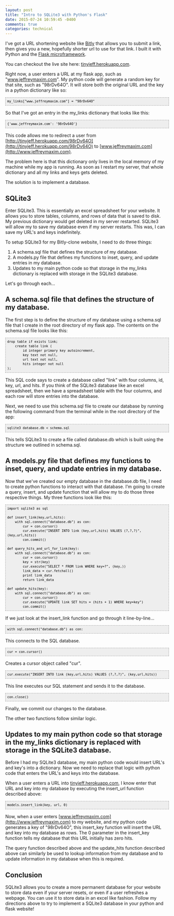 ```yaml
---
layout: post
title: "Intro to SQLite3 with Python's Flask"
date: 2015-07-24 10:59:45 -0400
comments: true
categories: technical
---
```


I've got a URL shortening website like [Bitly](http://www.bitly.com) that allows you to submit a link, then gives you a new, hopefully shorter url to use for that link. I built it with Python and the [Flask microframework](http://flask.pocoo.org/).
<!-- more -->
You can checkout the live site here: [tinyjeff.herokuapp.com](http://tinyjeff.herokuapp.com).

Right now, a user enters a URL at my flask app, such as "www.jeffreymaxim.com". My python code will generate a random key for that site, such as "98rDv64O". It will store both the original URL and the key in a python dictionary like so:

<pre style="font-family: Andale Mono, Lucida Console, Monaco, fixed, monospace; color: #000000; background-color: #eee;font-size: 12px;border: 1px dashed #999999;line-height: 14px;padding: 5px; overflow: auto; width: 100%"><code>my_links[&quot;www.jeffreymaxim.com&quot;] = &quot;98rDv64O&quot;
</code></pre>

So that I've got an entry in the my_links dictionary that looks like this:

<pre style="font-family: Andale Mono, Lucida Console, Monaco, fixed, monospace; color: #000000; background-color: #eee;font-size: 12px;border: 1px dashed #999999;line-height: 14px;padding: 5px; overflow: auto; width: 100%"><code>{'www.jeffreymaxim.com': '98rDv64O'}
</code></pre>

This code allows me to redirect a user from [http://tinyjeff.herokuapp.com/98rDv64O](http://tinyjeff.herokuapp.com/98rDv64O) to [www.jeffreymaxim.com](http://www.jeffreymaxim.com).

The problem here is that this dictionary only lives in the local memory of my machine while my app is running. As soon as I restart my server, that whole dictionary and all my links and keys gets deleted. 

The solution is to implement a database.
<h2 margin='0' padding='0'>SQLite3</h2>

Enter SQLite3. This is essentially an excel spreadsheet for your website. It allows you to store tables, columns, and rows of data that is saved to disk. My previous dictionary would get deleted in my server restarted. SQLite3 will allow my to save my database even if my server restarts. This was, I can save my URL's and keys indefinitely.

To setup SQLite3 for my Bitly-clone website, I need to do three things:

1. A schema.sql file that defines the structure of my database.
2. A models.py file that defines my functions to inset, query, and update entries in my database.
3. Updates to my main python code so that storage in the my_links dictionary is replaced with storage in the SQLite3 database.

Let's go through each...
<h2 margin='0' padding='0'>A schema.sql file that defines the structure of my database.</h2>

The first step is to define the structure of my database using a schema.sql file that I create in the root directory of my flask app. The contents on the schema.sql file looks like this:

<pre style="font-family: Andale Mono, Lucida Console, Monaco, fixed, monospace; color: #000000; background-color: #eee;font-size: 12px;border: 1px dashed #999999;line-height: 14px;padding: 5px; overflow: auto; width: 100%"><code>drop table if exists link;
    create table link (
        id integer primary key autoincrement,
        key text not null,
        url text not null,
        hits integer not null
);
</code></pre>

This SQL code says to create a database called "link" with four columns, id, key, url, and hits. If you think of the SQLite3 database like an excel spreadsheet, then we have a spreadsheet table with the four columns, and each row will store entries into the database.

Next, we need to use this schema.sql file to create our database by running the following command from the terminal while in the root directory of the app:

<pre style="font-family: Andale Mono, Lucida Console, Monaco, fixed, monospace; color: #000000; background-color: #eee;font-size: 12px;border: 1px dashed #999999;line-height: 14px;padding: 5px; overflow: auto; width: 100%"><code>sqlite3 database.db &lt; schema.sql
</code></pre>

This tells SQLite3 to create a file called database.db which is built using the structure we outlined in schema.sql.
<h2 margin='0' padding='0'>A models.py file that defines my functions to inset, query, and update entries in my database.</h2>

Now that we've created our empty database in the database.db file, I need to create python functions to interact with that database. I'm going to create a query, insert, and update function that will allow my to do those three respective things. My three functions look like this:

<pre style="font-family: Andale Mono, Lucida Console, Monaco, fixed, monospace; color: #000000; background-color: #eee;font-size: 12px;border: 1px dashed #999999;line-height: 14px;padding: 5px; overflow: auto; width: 100%"><code>import sqlite3 as sql

def insert_link(key,url,hits):
    with sql.connect(&quot;database.db&quot;) as con:
        cur = con.cursor()
        cur.execute(&quot;INSERT INTO link (key,url,hits) VALUES (?,?,?)&quot;, (key,url,hits))
        con.commit()

def query_hits_and_url_for_link(key):
    with sql.connect(&quot;database.db&quot;) as con:
        cur = con.cursor()
        key = str(key)
        cur.execute(&quot;SELECT * FROM link WHERE key=?&quot;, (key,))
        link_data = cur.fetchall()
        print link_data
        return link_data

def update_hits(key):
    with sql.connect(&quot;database.db&quot;) as con:
        cur = con.cursor()
        cur.execute(&quot;UPDATE link SET hits = (hits + 1) WHERE key=key&quot;)
        con.commit()
</code></pre>

If we just look at the insert_link function and go through it line-by-line...

<pre style="font-family: Andale Mono, Lucida Console, Monaco, fixed, monospace; color: #000000; background-color: #eee;font-size: 12px;border: 1px dashed #999999;line-height: 14px;padding: 5px; overflow: auto; width: 100%"><code>with sql.connect(&quot;database.db&quot;) as con:
</code></pre>
This connects to the SQL database.
<pre style="font-family: Andale Mono, Lucida Console, Monaco, fixed, monospace; color: #000000; background-color: #eee;font-size: 12px;border: 1px dashed #999999;line-height: 14px;padding: 5px; overflow: auto; width: 100%"><code>cur = con.cursor()
</code></pre>
Creates a cursor object called "cur".
<pre style="font-family: Andale Mono, Lucida Console, Monaco, fixed, monospace; color: #000000; background-color: #eee;font-size: 12px;border: 1px dashed #999999;line-height: 14px;padding: 5px; overflow: auto; width: 100%"><code>cur.execute(&quot;INSERT INTO link (key,url,hits) VALUES (?,?,?)&quot;, (key,url,hits))
</code></pre>
This line executes our SQL statement and sends it to the database.
<pre style="font-family: Andale Mono, Lucida Console, Monaco, fixed, monospace; color: #000000; background-color: #eee;font-size: 12px;border: 1px dashed #999999;line-height: 14px;padding: 5px; overflow: auto; width: 100%"><code>con.close()
</code></pre>
Finally, we commit our changes to the database.

The other two functions follow similar logic.
<h2 margin='0' padding='0'>Updates to my main python code so that storage in the my_links dictionary is replaced with storage in the SQLite3 database.</h2>

Before I had my SQLite3 database, my main python code would insert URL's and key's into a dictionary. Now we need to replace that logic with python code that enters the URL's and keys into the database.

When a user enters a URL into [tinyjeff.herokuapp.com](http://tinyjeff.herokuapp.com), I know enter that URL and key into my database by executing the insert_url function described above:
<pre style="font-family: Andale Mono, Lucida Console, Monaco, fixed, monospace; color: #000000; background-color: #eee;font-size: 12px;border: 1px dashed #999999;line-height: 14px;padding: 5px; overflow: auto; width: 100%"><code>models.insert_link(key, url, 0)
</code></pre>
Now, when a user enters [www.jeffreymaxim.com](http://www.jeffreymaxim.com) to my website, and my python code generates a key of "98rDv64O", this insert_key function will insert the URL and key into my database as rows. The 0 parameter in the insert_key function tells my database that this URL initially has zero hits.

The query function described above and the update_hits function described above can similarly be used to lookup information from my database and to update information in my database when this is required.
<h2 margin='0' padding='0'>Conclusion</h2>

SQLite3 allows you to create a more permanent database for your website to store data even if your server resets, or even if a user refreshes a webpage. You can use it to store data in an excel like fashion. Follow my directions above to try to implement a SQLite3 database in your python and flask website!